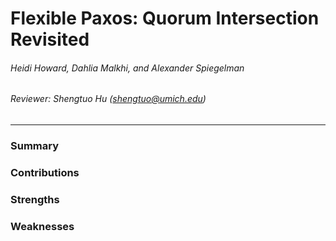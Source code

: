 Flexible Paxos: Quorum Intersection Revisited
===

###### Heidi Howard, Dahlia Malkhi, and Alexander Spiegelman

###### Reviewer: Shengtuo Hu (shengtuo@umich.edu)

---

### Summary

### Contributions

### Strengths

### Weaknesses
